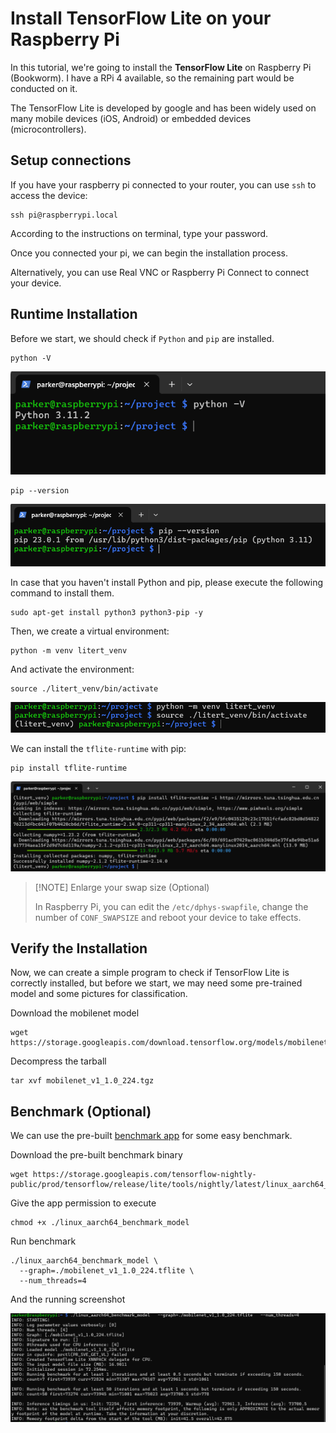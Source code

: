 # Install TensorFlow Lite on your Raspberry Pi

In this tutorial, we're going to install the **TensorFlow Lite** on Raspberry Pi (Bookworm). I have a RPi 4 available, so the remaining part would be conducted on it.


The TensorFlow Lite is developed by google and has been widely used on many mobile devices (iOS, Android) or embedded devices (microcontrollers).

## Setup connections

If you have your raspberry pi connected to your router, you can use `ssh` to access the device:

```shell
ssh pi@raspberrypi.local
```

According to the instructions on terminal, type your password.

Once you connected your pi, we can begin the installation process.

Alternatively, you can use Real VNC or Raspberry Pi Connect to connect your device.

## Runtime Installation

Before we start, we should check if `Python` and `pip` are installed.

```shell
python -V
```
![check_python_ver](./img/Install-TF-Lite-On-RPi/01_Check_Python_Ver.png)

```shell
pip --version
```
![check_pip_ver](./img/Install-TF-Lite-On-RPi/02_Check_pip_Ver.png)

In case that you haven't install Python and pip, please execute the following command to install them.

```Shell
sudo apt-get install python3 python3-pip -y
```

Then, we create a virtual environment:

```shell
python -m venv litert_venv
```

And activate the environment:

```shell
source ./litert_venv/bin/activate
```

![setup_venv](./img/Install-TF-Lite-On-RPi/03_Setup_Venv.png)

We can install the `tflite-runtime` with pip:

```shell
pip install tflite-runtime
```
![install_tflite_runtime](./img/Install-TF-Lite-On-RPi/05_Install_TFLite_Runtime.png)

> [!NOTE] Enlarge your swap size (Optional)
> 
> In Raspberry Pi, you can edit the `/etc/dphys-swapfile`, change the number of `CONF_SWAPSIZE` and reboot your device to take effects.

## Verify the Installation

Now, we can create a simple program to check if TensorFlow Lite is correctly installed, but before we start, we may need some pre-trained model and some pictures for classification.

<!-- Todo: use the official benchmark on https://github.com/tensorflow/tensorflow/blob/master/tensorflow/lite/tools/benchmark/README.md  -->

Download the mobilenet model

```Shell
wget https://storage.googleapis.com/download.tensorflow.org/models/mobilenet_v1_2018_08_02/mobilenet_v1_1.0_224.tgz
```

Decompress the tarball

```Shell
tar xvf mobilenet_v1_1.0_224.tgz
```


## Benchmark (Optional)

We can use the pre-built [benchmark app](https://ai.google.dev/edge/litert/models/measurement) for some easy benchmark.

Download the pre-built benchmark binary

```Shell
wget https://storage.googleapis.com/tensorflow-nightly-public/prod/tensorflow/release/lite/tools/nightly/latest/linux_aarch64_benchmark_model
```

Give the app permission to execute

```Shell
chmod +x ./linux_aarch64_benchmark_model
```


Run benchmark

```Shell
./linux_aarch64_benchmark_model \
  --graph=./mobilenet_v1_1.0_224.tflite \
  --num_threads=4
```
And the running screenshot

![benchmark_screenshot](./img/Install-TF-Lite-On-RPi/07_Benchmark_Screenshot.png)

